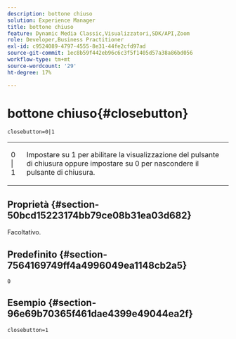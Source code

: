 ```yaml
---
description: bottone chiuso
solution: Experience Manager
title: bottone chiuso
feature: Dynamic Media Classic,Visualizzatori,SDK/API,Zoom
role: Developer,Business Practitioner
exl-id: c9524089-4797-4555-8e31-44fe2cfd97ad
source-git-commit: 1ec8b59f442eb96c6c3f5f1405d57a38a86bd056
workflow-type: tm+mt
source-wordcount: '29'
ht-degree: 17%

---
```


# bottone chiuso{#closebutton}

`closebutton=0|1`

<table id="table_9B98C97485DD4DEB8A6ECBCE8DF6B886"> 
 <tbody> 
  <tr> 
   <td colname="col1"> <p> <span class="codeph"> 0 | 1 </span> </p> </td> 
   <td colname="col2"> <p> Impostare su <span class="codeph"> 1</span> per abilitare la visualizzazione del pulsante di chiusura oppure impostare su <span class="codeph"> 0</span> per nascondere il pulsante di chiusura. </p> </td> 
  </tr> 
 </tbody> 
</table>

## Proprietà {#section-50bcd15223174bb79ce08b31ea03d682}

Facoltativo.

## Predefinito {#section-7564169749ff4a4996049ea1148cb2a5}

`0`

## Esempio {#section-96e69b70365f461dae4399e49044ea2f}

`closebutton=1`
